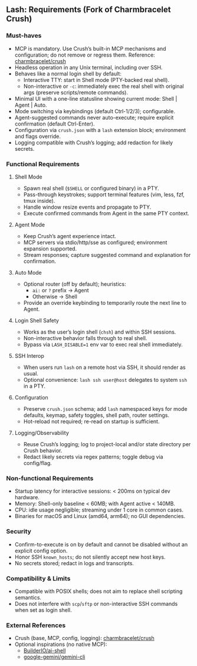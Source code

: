 ## Lash: Requirements (Fork of Charmbracelet Crush)

### Must-haves
- MCP is mandatory. Use Crush’s built-in MCP mechanisms and configuration; do not remove or regress them. Reference: [charmbracelet/crush](https://github.com/charmbracelet/crush)
- Headless operation in any Unix terminal, including over SSH.
- Behaves like a normal login shell by default:
  - Interactive TTY: start in Shell mode (PTY-backed real shell).
  - Non-interactive or `-c`: immediately exec the real shell with original args (preserve scripts/remote commands).
- Minimal UI with a one-line statusline showing current mode: Shell | Agent | Auto.
- Mode switching via keybindings (default Ctrl-1/2/3); configurable.
- Agent-suggested commands never auto-execute; require explicit confirmation (default Ctrl-Enter).
- Configuration via `crush.json` with a `lash` extension block; environment and flags override.
- Logging compatible with Crush’s logging; add redaction for likely secrets.

### Functional Requirements
1) Shell Mode
   - Spawn real shell (`$SHELL` or configured binary) in a PTY.
   - Pass-through keystrokes; support terminal features (vim, less, fzf, tmux inside).
   - Handle window resize events and propagate to PTY.
   - Execute confirmed commands from Agent in the same PTY context.

2) Agent Mode
   - Keep Crush’s agent experience intact.
   - MCP servers via stdio/http/sse as configured; environment expansion supported.
   - Stream responses; capture suggested command and explanation for confirmation.

3) Auto Mode
   - Optional router (off by default); heuristics:
     - `ai:` or `?` prefix → Agent
     - Otherwise → Shell
   - Provide an override keybinding to temporarily route the next line to Agent.

4) Login Shell Safety
   - Works as the user’s login shell (`chsh`) and within SSH sessions.
   - Non-interactive behavior falls through to real shell.
   - Bypass via `LASH_DISABLE=1` env var to exec real shell immediately.

5) SSH Interop
   - When users run `lash` on a remote host via SSH, it should render as usual.
   - Optional convenience: `lash ssh user@host` delegates to system `ssh` in a PTY.

6) Configuration
   - Preserve `crush.json` schema; add `lash` namespaced keys for mode defaults, keymap, safety toggles, shell path, router settings.
   - Hot-reload not required; re-read on startup is sufficient.

7) Logging/Observability
   - Reuse Crush’s logging; log to project-local and/or state directory per Crush behavior.
   - Redact likely secrets via regex patterns; toggle debug via config/flag.

### Non-functional Requirements
- Startup latency for interactive sessions: < 200ms on typical dev hardware.
- Memory: Shell-only baseline < 60MB; with Agent active < 140MB.
- CPU: idle usage negligible; streaming under 1 core in common cases.
- Binaries for macOS and Linux (amd64, arm64); no GUI dependencies.

### Security
- Confirm-to-execute is on by default and cannot be disabled without an explicit config option.
- Honor SSH `known_hosts`; do not silently accept new host keys.
- No secrets stored; redact in logs and transcripts.

### Compatibility & Limits
- Compatible with POSIX shells; does not aim to replace shell scripting semantics.
- Does not interfere with `scp`/`sftp` or non-interactive SSH commands when set as login shell.

### External References
- Crush (base, MCP, config, logging): [charmbracelet/crush](https://github.com/charmbracelet/crush)
- Optional inspirations (no native MCP):
  - [BuilderIO/ai-shell](https://github.com/BuilderIO/ai-shell)
  - [google-gemini/gemini-cli](https://github.com/google-gemini/gemini-cli)


